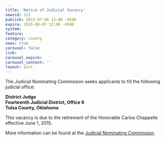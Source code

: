 ```yaml
---
title: 'Notice of Judicial Vacancy'
newsid: 121
publish: 2015-07-08 12:00 -0500
expire: 2015-08-07 12:00 -0500
system: 
feature: 
category: county
news: true
carousel: false
link: 
carousel_expire: 
carousel_content: ''
layout: post
---
```

<p>The Judicial Nominating Commission seeks applicants to fill the following judicial office:</p>
<p><strong>District Judge</strong><br>
<strong>Fourteenth Judicial District, Office 6</strong><br>
<strong>Tulsa County, Oklahoma</strong></p>
<p>This vacancy is due to the retirement of the Honorable Carlos Chappelle effective June 1, 2015.</p>
<p>More information can be found at the <a href="http://www.oscn.net/jnc/">Judicial Nominating Commission</a>.</p>